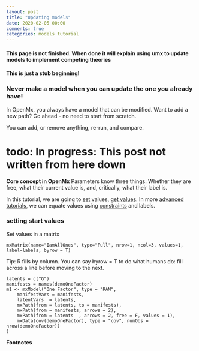 ```yaml
---
layout: post
title: "Updating models"
date: 2020-02-05 00:00
comments: true
categories: models tutorial
---
```


#### This page is not finished. When done it will explain using umx to update models to implement competing theories
#### This is just a stub beginning!

### Never make a model when you can update the one you already have!

In OpenMx, you always have a model that can be modified. Want to add a new path? Go ahead - no need to start from scratch.

You can add, or remove anything, re-run, and compare.

# todo: In progress: This post not written from here down

**Core concept in OpenMx**
Parameters know three things: Whether they are free, what their current value is, and, critically, what their label is.

In this tutorial, we are going to [set](#setStarts) values, [get values](#getValues). In more [advanced tutorials](), we can equate values using [constraints]() and labels.

### setting start values

Set values in a matrix

``` splus
mxMatrix(name="IamAllOnes", type="Full", nrow=1, ncol=3, values=1, label=labels, byrow = T)

```

Tip: R fills by column. You can say byrow = T to do what humans do: fill across a line before moving to the next.

``` splus
latents = c("G")
manifests = names(demoOneFactor)
m1 <- mxModel("One Factor", type = "RAM",
	manifestVars = manifests,
	latentVars  = latents,
	mxPath(from = latents, to = manifests),
	mxPath(from = manifests, arrows = 2),
	mxPath(from = latents  , arrows = 2, free = F, values = 1),
	mxData(cov(demoOneFactor), type = "cov", numObs = nrow(demoOneFactor))
)
```


**Footnotes**
[^1]: 